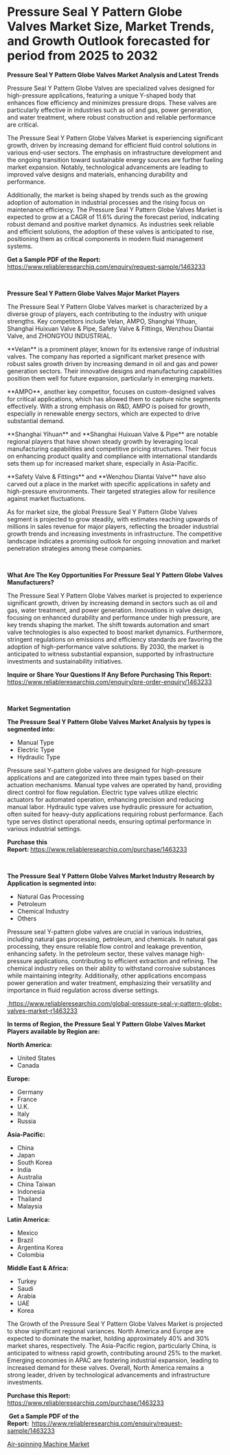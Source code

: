<p><h1>Pressure Seal Y Pattern Globe Valves Market Size, Market Trends, and Growth Outlook forecasted for period from 2025 to 2032</h1></p><p><strong>Pressure Seal Y Pattern Globe Valves Market Analysis and Latest Trends</strong></p>
<p><p>Pressure Seal Y Pattern Globe Valves are specialized valves designed for high-pressure applications, featuring a unique Y-shaped body that enhances flow efficiency and minimizes pressure drops. These valves are particularly effective in industries such as oil and gas, power generation, and water treatment, where robust construction and reliable performance are critical.</p><p>The Pressure Seal Y Pattern Globe Valves Market is experiencing significant growth, driven by increasing demand for efficient fluid control solutions in various end-user sectors. The emphasis on infrastructure development and the ongoing transition toward sustainable energy sources are further fueling market expansion. Notably, technological advancements are leading to improved valve designs and materials, enhancing durability and performance.</p><p>Additionally, the market is being shaped by trends such as the growing adoption of automation in industrial processes and the rising focus on maintenance efficiency. The Pressure Seal Y Pattern Globe Valves Market is expected to grow at a CAGR of 11.6% during the forecast period, indicating robust demand and positive market dynamics. As industries seek reliable and efficient solutions, the adoption of these valves is anticipated to rise, positioning them as critical components in modern fluid management systems.</p></p>
<p><strong>Get a Sample PDF of the Report:&nbsp;</strong> <a href="https://www.reliableresearchiq.com/enquiry/request-sample/1463233?utm_campaign=2321&utm_medium=2&utm_source=Github&utm_content=ia&utm_term=12042025&utm_id=pressure-seal-y-pattern-globe-valves">https://www.reliableresearchiq.com/enquiry/request-sample/1463233</a></p>
<p>&nbsp;</p>
<p><strong>Pressure Seal Y Pattern Globe Valves Major Market Players</strong></p>
<p><p>The Pressure Seal Y Pattern Globe Valves market is characterized by a diverse group of players, each contributing to the industry with unique strengths. Key competitors include Velan, AMPO, Shanghai Yihuan, Shanghai Huixuan Valve & Pipe, Safety Valve & Fittings, Wenzhou Diantai Valve, and ZHONGYOU INDUSTRIAL.</p><p>**Velan** is a prominent player, known for its extensive range of industrial valves. The company has reported a significant market presence with robust sales growth driven by increasing demand in oil and gas and power generation sectors. Their innovative designs and manufacturing capabilities position them well for future expansion, particularly in emerging markets.</p><p>**AMPO**, another key competitor, focuses on custom-designed valves for critical applications, which has allowed them to capture niche segments effectively. With a strong emphasis on R&D, AMPO is poised for growth, especially in renewable energy sectors, which are expected to drive substantial demand.</p><p>**Shanghai Yihuan** and **Shanghai Huixuan Valve & Pipe** are notable regional players that have shown steady growth by leveraging local manufacturing capabilities and competitive pricing structures. Their focus on enhancing product quality and compliance with international standards sets them up for increased market share, especially in Asia-Pacific.</p><p>**Safety Valve & Fittings** and **Wenzhou Diantai Valve** have also carved out a place in the market with specific applications in safety and high-pressure environments. Their targeted strategies allow for resilience against market fluctuations.</p><p>As for market size, the global Pressure Seal Y Pattern Globe Valves segment is projected to grow steadily, with estimates reaching upwards of millions in sales revenue for major players, reflecting the broader industrial growth trends and increasing investments in infrastructure. The competitive landscape indicates a promising outlook for ongoing innovation and market penetration strategies among these companies.</p></p>
<p>&nbsp;</p>
<p><strong>What Are The Key Opportunities For Pressure Seal Y Pattern Globe Valves Manufacturers?</strong></p>
<p><p>The Pressure Seal Y Pattern Globe Valves market is projected to experience significant growth, driven by increasing demand in sectors such as oil and gas, water treatment, and power generation. Innovations in valve design, focusing on enhanced durability and performance under high pressure, are key trends shaping the market. The shift towards automation and smart valve technologies is also expected to boost market dynamics. Furthermore, stringent regulations on emissions and efficiency standards are favoring the adoption of high-performance valve solutions. By 2030, the market is anticipated to witness substantial expansion, supported by infrastructure investments and sustainability initiatives.</p></p>
<p><strong>Inquire or Share Your Questions If Any Before Purchasing This Report:</strong> <a href="https://www.reliableresearchiq.com/enquiry/pre-order-enquiry/1463233?utm_campaign=2321&utm_medium=2&utm_source=Github&utm_content=ia&utm_term=12042025&utm_id=pressure-seal-y-pattern-globe-valves">https://www.reliableresearchiq.com/enquiry/pre-order-enquiry/1463233</a></p>
<p>&nbsp;</p>
<p><strong>Market Segmentation</strong></p>
<p><strong>The Pressure Seal Y Pattern Globe Valves Market Analysis by types is segmented into:</strong></p>
<p><ul><li>Manual Type</li><li>Electric Type</li><li>Hydraulic Type</li></ul></p>
<p><p>Pressure seal Y-pattern globe valves are designed for high-pressure applications and are categorized into three main types based on their actuation mechanisms. Manual type valves are operated by hand, providing direct control for flow regulation. Electric type valves utilize electric actuators for automated operation, enhancing precision and reducing manual labor. Hydraulic type valves use hydraulic pressure for actuation, often suited for heavy-duty applications requiring robust performance. Each type serves distinct operational needs, ensuring optimal performance in various industrial settings.</p></p>
<p><strong>Purchase this Report:&nbsp;</strong><a href="https://www.reliableresearchiq.com/purchase/1463233?utm_campaign=2321&utm_medium=2&utm_source=Github&utm_content=ia&utm_term=12042025&utm_id=pressure-seal-y-pattern-globe-valves">https://www.reliableresearchiq.com/purchase/1463233</a></p>
<p>&nbsp;</p>
<p><strong>The Pressure Seal Y Pattern Globe Valves Market Industry Research by Application is segmented into:</strong></p>
<p><ul><li>Natural Gas Processing</li><li>Petroleum</li><li>Chemical Industry</li><li>Others</li></ul></p>
<p><p>Pressure seal Y-pattern globe valves are crucial in various industries, including natural gas processing, petroleum, and chemicals. In natural gas processing, they ensure reliable flow control and leakage prevention, enhancing safety. In the petroleum sector, these valves manage high-pressure applications, contributing to efficient extraction and refining. The chemical industry relies on their ability to withstand corrosive substances while maintaining integrity. Additionally, other applications encompass power generation and water treatment, emphasizing their versatility and importance in fluid regulation across diverse settings.</p></p>
<p><a href="https://www.reliableresearchiq.com/global-pressure-seal-y-pattern-globe-valves-market-r1463233?utm_campaign=2321&utm_medium=2&utm_source=Github&utm_content=ia&utm_term=12042025&utm_id=pressure-seal-y-pattern-globe-valves">&nbsp;https://www.reliableresearchiq.com/global-pressure-seal-y-pattern-globe-valves-market-r1463233</a></p>
<p><strong>In terms of Region, the Pressure Seal Y Pattern Globe Valves Market Players available by Region are:</strong></p>
<p>
    <p> <strong> North America: </strong>
        <ul>
            <li>United States</li>
            <li>Canada</li>
        </ul>
        </p> 
    <p> <strong> Europe: </strong>
        <ul>
            <li>Germany</li>
            <li>France</li>
            <li>U.K.</li>
            <li>Italy</li>
            <li>Russia</li>
        </ul>
        </p> 
    <p> <strong> Asia-Pacific: </strong>
        <ul>
            <li>China</li>
            <li>Japan</li>
            <li>South Korea</li>
            <li>India</li>
            <li>Australia</li>
            <li>China Taiwan</li>
            <li>Indonesia</li>
            <li>Thailand</li>
            <li>Malaysia</li>
        </ul>
        </p> 
    <p> <strong> Latin America: </strong>
        <ul>
            <li>Mexico</li>
            <li>Brazil</li>
            <li>Argentina Korea</li>
            <li>Colombia</li>
        </ul>
        </p> 
    <p> <strong> Middle East & Africa: </strong>
        <ul>
            <li>Turkey</li>
            <li>Saudi</li>
            <li>Arabia</li>
            <li>UAE</li>
            <li>Korea</li>
        </ul>
    </p>
    </p>
<p><p>The Growth of the Pressure Seal Y Pattern Globe Valves Market is projected to show significant regional variances. North America and Europe are expected to dominate the market, holding approximately 40% and 30% market shares, respectively. The Asia-Pacific region, particularly China, is anticipated to witness rapid growth, contributing around 25% to the market. Emerging economies in APAC are fostering industrial expansion, leading to increased demand for these valves. Overall, North America remains a strong leader, driven by technological advancements and infrastructure investments.</p></p>
<p><strong>Purchase this Report: </strong><a href="https://www.reliableresearchiq.com/purchase/1463233?utm_campaign=2321&utm_medium=2&utm_source=Github&utm_content=ia&utm_term=12042025&utm_id=pressure-seal-y-pattern-globe-valves">https://www.reliableresearchiq.com/purchase/1463233</a></p>
<p>&nbsp;<strong>Get a Sample PDF of the Report:&nbsp;&nbsp;</strong><a href="https://www.reliableresearchiq.com/enquiry/request-sample/1463233?utm_campaign=2321&utm_medium=2&utm_source=Github&utm_content=ia&utm_term=12042025&utm_id=pressure-seal-y-pattern-globe-valves">https://www.reliableresearchiq.com/enquiry/request-sample/1463233</a></p>
<p><strong></strong></p>
<p><p><a href="https://github.com/izetajhazuga/Market-Research-Report-List-1/blob/main/air-spinning-machine-market.md?utm_campaign=2321&utm_medium=2&utm_source=Github&utm_content=ia&utm_term=12042025&utm_id=pressure-seal-y-pattern-globe-valves">Air-spinning Machine Market</a></p></p>